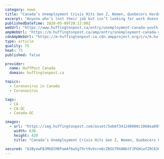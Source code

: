 ```yaml
---
category: news
title: "Canada’s Unemployment Crisis Hits Gen Z, Women, Quebecers Hardest"
excerpt: "Anyone who’s lost their job but isn’t looking for work doesn’t get counted as unemployed. Take into account all the people who have dropped out of the workforce since the pandemic took hold ― about 1."
publishedDateTime: 2020-05-09T20:12:00Z
webUrl: "https://www.huffingtonpost.ca/entry/unemployment-canada-youth-women-quebec_ca_5eb6ed97c5b64711c0c8d3ff"
ampWebUrl: "https://m.huffingtonpost.ca/amp/entry/unemployment-canada-youth-women-quebec_ca_5eb6ed97c5b64711c0c8d3ff/"
cdnAmpWebUrl: "https://m-huffingtonpost-ca.cdn.ampproject.org/c/s/m.huffingtonpost.ca/amp/entry/unemployment-canada-youth-women-quebec_ca_5eb6ed97c5b64711c0c8d3ff/"
type: article
quality: 75
heat: 75
published: false

provider:
  name: HuffPost Canada
  domain: huffingtonpost.ca

topics:
  - Coronavirus in Canada
  - Coronavirus

tags:
  - CA
  - CA-QC
  - Canada-QC

images:
  - url: "https://img.huffingtonpost.com/asset/5eb6f341240000c1068ea895.jpeg?cache=nAVyA2gsAb&ops=scalefit_630_noupscale"
    width: 630
    height: 420
    title: "Canada’s Unemployment Crisis Hits Gen Z, Women, Quebecers Hardest"

secured: "61ByowFBJMbQlM8PamAf6w5g79rt9vbsreQcZBSGTRXANbtFJPGHcwfZ0C63GAQ5DfTkjYGblCdU7lpG4aYSabTANjZRIIp8KKFul6Vuz9d7tXHDrptxx8EmXknjZC0KXY2MXrrfh50cXU6I/TBCPwqr72nOkHuM6J8suekThYiDYxgQSe3GZARKyDNYYD3cf/T3bq/P4DjzrkqcQVS54V/pSiRD44feFp4FBDwUP/udAtWI5m4H2rW3H2VQQZ2O5iSIW2FI/TjPrFse/7PgiAx+k24cm5g/gLejYlDbexEqS2zHGW8vSL+AbadJyDbA;cmr/dXq+TLTVWsQHMDHpGw=="
---
```


